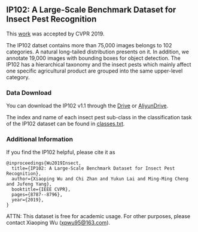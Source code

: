 ## IP102: A Large-Scale Benchmark Dataset for Insect Pest Recognition

This [work](http://openaccess.thecvf.com/content_CVPR_2019/papers/Wu_IP102_A_Large-Scale_Benchmark_Dataset_for_Insect_Pest_Recognition_CVPR_2019_paper.pdf) was accepted by CVPR 2019.

The IP102 datset contains more than 75,000 images belongs to 102 categories. A natural long-tailed distribution presents on it. In addition, we annotate 19,000 images with bounding boxes for object detection. The IP102 has a hierarchical taxonomy and the insect pests which mainly affect one specific agricultural product are grouped into the same upper-level category.

### Data Download

You can download the IP102 v1.1 through the [Drive](https://drive.google.com/drive/folders/1svFSy2Da3cVMvekBwe13mzyx38XZ9xWo?usp=sharing) or [AliyunDrive](https://www.aliyundrive.com/s/c5G9scSGyak).

The index and name of each insect pest sub-class in the classification task of the IP102 dataset can be found in [classes.txt](./classes.txt).


### Additional Information
If you find the IP102 helpful, please cite it as
```
@inproceedings{Wu2019Insect,
  title={IP102: A Large-Scale Benchmark Dataset for Insect Pest Recognition},
  author={Xiaoping Wu and Chi Zhan and Yukun Lai and Ming-Ming Cheng and Jufeng Yang},
  booktitle={IEEE CVPR},
  pages={8787--8796},
  year={2019},
}
```

ATTN: This dataset is free for academic usage. For other purposes, please contact Xiaoping Wu (xpwu95@163.com).
